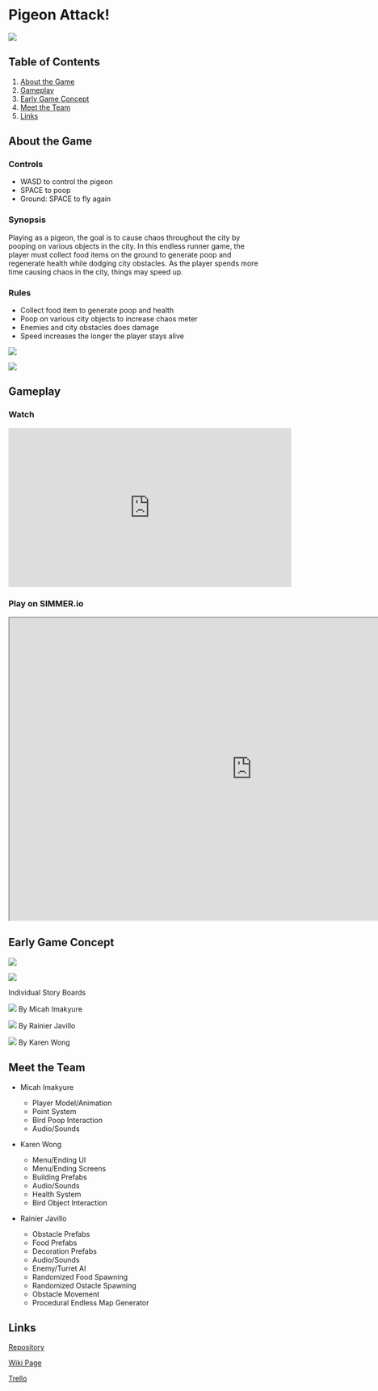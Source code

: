 # Pigeon Attack!

![](images/home-screen.png)

## Table of Contents
1. [About the Game](#about-the-game)
2. [Gameplay](#gameplay)
3. [Early Game Concept](#early-game-concept)
4. [Meet the Team](#meet-the-team)
5. [Links](#links)


## About the Game

### Controls 

  - WASD to control the pigeon 
  - SPACE to poop
  - Ground: SPACE to fly again

### Synopsis 

Playing as a pigeon, the goal is to cause chaos throughout the city by pooping on various objects in the city. 
In this endless runner game, the player must collect food items on the ground to generate poop and regenerate health while 
dodging city obstacles. As the player spends more time causing chaos in the city, things may speed up.

### Rules

  - Collect food item to generate poop and health
  - Poop on various city objects to increase chaos meter
  - Enemies and city obstacles does damage
  - Speed increases the longer the player stays alive

![](images/Enemy.png)

![](images/Food.png)

## Gameplay

### Watch

<iframe width="560" height="315" src="https://www.youtube-nocookie.com/embed/Yfb9j53PZ9M" title="YouTube video player" frameborder="0" allow="accelerometer; autoplay; clipboard-write; encrypted-media; gyroscope; picture-in-picture" allowfullscreen></iframe>

### Play on SIMMER.io

<iframe src="https://i.simmer.io/@rainllo/pigeon-attack" style="width:960px;height:600px"></iframe>

## Early Game Concept

![](images/Sage.png)

![](images/Progress.png)

Individual Story Boards

![](images/Sage_M.png)
By Micah Imakyure

![](images/Sage_R.png)
By Rainier Javillo

![](images/Sage_K.png)
By Karen Wong


## Meet the Team
    
  - Micah Imakyure
    - Player Model/Animation
    - Point System
    - Bird Poop Interaction
    - Audio/Sounds

  - Karen Wong
    - Menu/Ending UI
    - Menu/Ending Screens
    - Building Prefabs
    - Audio/Sounds
    - Health System
    - Bird Object Interaction
    
  - Rainier Javillo
    - Obstacle Prefabs
    - Food Prefabs
    - Decoration Prefabs
    - Audio/Sounds
    - Enemy/Turret AI
    - Randomized Food Spawning
    - Randomized Ostacle Spawning
    - Obstacle Movement
    - Procedural Endless Map Generator

## Links

[Repository](https://github.com/team-birb/Pigeon_Attack)

[Wiki Page](https://team-birb.github.io/#meet-the-team)

[Trello](https://trello.com/invite/b/M1YDDiWs/75a2598154542b618e58f7ff186155f5/birb)

